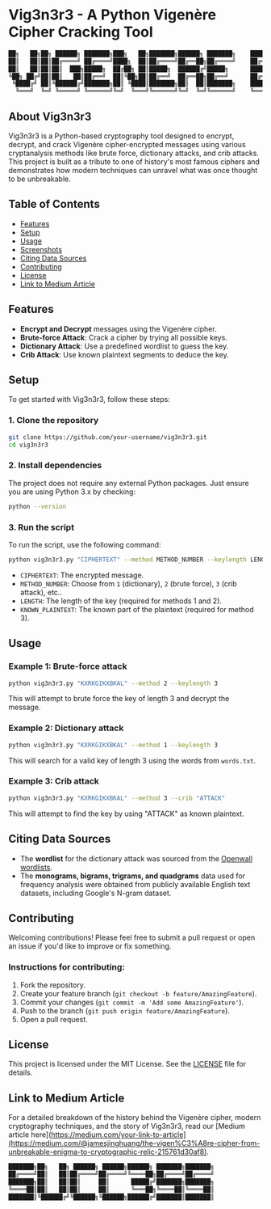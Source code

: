 
# Vig3n3r3 - A Python Vigenère Cipher Cracking Tool


```python
██╗   ██╗██╗ ██████╗ ███████╗███╗   ██╗███████╗██████╗ ███████╗    ██████╗ ██╗   ██╗    ██╗ ██████╗██╗  ██╗██████╗ ██╗   ██╗███████╗       ██╗ 
██║   ██║██║██╔════╝ ██╔════╝████╗  ██║██╔════╝██╔══██╗██╔════╝    ██╔══██╗╚██╗ ██╔╝    ██║██╔════╝██║  ██║██╔══██╗██║   ██║██╔════╝    ██╗╚██╗
██║   ██║██║██║  ███╗█████╗  ██╔██╗ ██║█████╗  ██████╔╝█████╗      ██████╔╝ ╚████╔╝     ██║██║     ███████║██████╔╝██║   ██║███████╗    ╚═╝ ██║
╚██╗ ██╔╝██║██║   ██║██╔══╝  ██║╚██╗██║██╔══╝  ██╔══██╗██╔══╝      ██╔══██╗  ╚██╔╝      ██║██║     ╚════██║██╔══██╗██║   ██║╚════██║    ▄█╗ ██║
 ╚████╔╝ ██║╚██████╔╝███████╗██║ ╚████║███████╗██║  ██║███████╗    ██████╔╝   ██║       ██║╚██████╗     ██║██║  ██║╚██████╔╝███████║    ▀═╝██╔╝
  ╚═══╝  ╚═╝ ╚═════╝ ╚══════╝╚═╝  ╚═══╝╚══════╝╚═╝  ╚═╝╚══════╝    ╚═════╝    ╚═╝       ╚═╝ ╚═════╝     ╚═╝╚═╝  ╚═╝ ╚═════╝ ╚══════╝       ╚═╝
```


## About Vig3n3r3
Vig3n3r3 is a Python-based cryptography tool designed to encrypt, decrypt, and crack Vigenère cipher-encrypted messages using various cryptanalysis methods like brute force, dictionary attacks, and crib attacks. This project is built as a tribute to one of history's most famous ciphers and demonstrates how modern techniques can unravel what was once thought to be unbreakable.

## Table of Contents
- [Features](#features)
- [Setup](#setup)
- [Usage](#usage)
- [Screenshots](#screenshots)
- [Citing Data Sources](#citing-data-sources)
- [Contributing](#contributing)
- [License](#license)
- [Link to Medium Article](#medium-article)

## Features
- **Encrypt and Decrypt** messages using the Vigenère cipher.
- **Brute-force Attack**: Crack a cipher by trying all possible keys.
- **Dictionary Attack**: Use a predefined wordlist to guess the key.
- **Crib Attack**: Use known plaintext segments to deduce the key.

## Setup

To get started with Vig3n3r3, follow these steps:

### 1. Clone the repository

```bash
git clone https://github.com/your-username/vig3n3r3.git
cd vig3n3r3
```

### 2. Install dependencies

The project does not require any external Python packages. Just ensure you are using Python 3.x by checking:

```bash
python --version
```

### 3. Run the script

To run the script, use the following command:

```bash
python vig3n3r3.py "CIPHERTEXT" --method METHOD_NUMBER --keylength LENGTH --crib "KNOWN_PLAINTEXT"
```

- `CIPHERTEXT`: The encrypted message.
- `METHOD_NUMBER`: Choose from `1` (dictionary), `2` (brute force), `3` (crib attack), etc..
- `LENGTH`: The length of the key (required for methods 1 and 2).
- `KNOWN_PLAINTEXT`: The known part of the plaintext (required for method 3).

## Usage

### Example 1: Brute-force attack

```bash
python vig3n3r3.py "KXRKGIKXBKAL" --method 2 --keylength 3
```

This will attempt to brute force the key of length 3 and decrypt the message.

### Example 2: Dictionary attack

```bash
python vig3n3r3.py "KXRKGIKXBKAL" --method 1 --keylength 3
```

This will search for a valid key of length 3 using the words from `words.txt`.

### Example 3: Crib attack

```bash
python vig3n3r3.py "KXRKGIKXBKAL" --method 3 --crib "ATTACK"
```

This will attempt to find the key by using "ATTACK" as known plaintext.

## Citing Data Sources

- The **wordlist** for the dictionary attack was sourced from the [Openwall wordlists](https://www.openwall.com/wordlists/).
- The **monograms, bigrams, trigrams, and quadgrams** data used for frequency analysis were obtained from publicly available English text datasets, including Google's N-gram dataset.

## Contributing

Welcoming contributions! Please feel free to submit a pull request or open an issue if you'd like to improve or fix something.

### Instructions for contributing:
1. Fork the repository.
2. Create your feature branch (`git checkout -b feature/AmazingFeature`).
3. Commit your changes (`git commit -m 'Add some AmazingFeature'`).
4. Push to the branch (`git push origin feature/AmazingFeature`).
5. Open a pull request.

## License
This project is licensed under the MIT License. See the [LICENSE](LICENSE) file for details.

## Link to Medium Article
For a detailed breakdown of the history behind the Vigenère cipher, modern cryptography techniques, and the story of Vig3n3r3, read our [Medium article here](https://medium.com/your-link-to-article](https://medium.com/@jamesjinghuang/the-vigen%C3%A8re-cipher-from-unbreakable-enigma-to-cryptographic-relic-215761d30af8).

```python
███████╗██╗   ██╗ ██████╗ ██████╗██████╗ ███████╗███████╗
██╔════╝██║   ██║██╔════╝██╔════╝╚════██╗██╔════╝██╔════╝
███████╗██║   ██║██║     ██║      █████╔╝███████╗███████╗
╚════██║██║   ██║██║     ██║      ╚═══██╗╚════██║╚════██║
███████║╚██████╔╝╚██████╗╚██████╗██████╔╝███████║███████║
```

